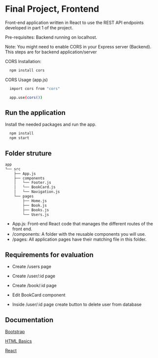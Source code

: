 
# Final Project, Frontend

Front-end application written in React to use the REST API endpoints developed in part 1 of the project. 

Pre-requisites:
Backend running on localhost. 

Note:
You might need to enable CORS in your Express server (Backend). 
This steps are for backend application/server

CORS Installation:
```bash
  npm install cors
```

CORS Usage (app.js)
```bash
  import cors from "cors"

  app.use(cors())
```

## Run the application

Install the needed packages and run the app.

```bash
  npm install
  npm start
```
    
## Folder struture


```bash
app
└── src
    ├── App.js
    ├── components
    │   └── Footer.js
    │   └── BookCard.js
    │   └── Navigation.js
    └── pages
        ├── Home.js
        ├── Book.js
        ├── Books.js
        └── Users.js
```

- App.js: Front-end React code that manages the different routes of the front end.
- /components: A folder with the reusable components you will use.
- /pages: All application pages have their matching file in this folder.
## Requirements for evaluation

- Create /users page 

- Create /user/:id page

- Create /book/:id page

- Edit BookCard component

- Inside /user/:id page create button to delete user from database




## Documentation

[Bootstrap](https://react-bootstrap.netlify.app/)

[HTML Basics](https://www.w3schools.com/html/html_basic.asp)

[React](https://react.dev/)
